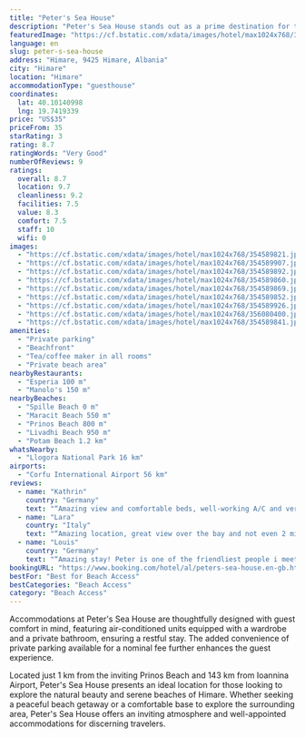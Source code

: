 ```yaml
---
title: "Peter's Sea House"
description: "Peter's Sea House stands out as a prime destination for travelers seeking a serene beachfront escape in Himare, just a stone's throw away from the pristine Spille Beach and a mere 600 meters from the tranquil Maracit Beach."
featuredImage: "https://cf.bstatic.com/xdata/images/hotel/max1024x768/354589821.jpg?k=4aaafe98685fb74fa78c19fc605e76fc6b96935c5979565417917af83d06efdf&o=&hp=1"
language: en
slug: peter-s-sea-house
address: "Himare, 9425 Himare, Albania"
city: "Himare"
location: "Himare"
accommodationType: "guesthouse"
coordinates:
  lat: 40.10140998
  lng: 19.7419339
price: "US$35"
priceFrom: 35
starRating: 3
rating: 8.7
ratingWords: "Very Good"
numberOfReviews: 9
ratings:
  overall: 8.7
  location: 9.7
  cleanliness: 9.2
  facilities: 7.5
  value: 8.3
  comfort: 7.5
  staff: 10
  wifi: 0
images:
  - "https://cf.bstatic.com/xdata/images/hotel/max1024x768/354589821.jpg?k=4aaafe98685fb74fa78c19fc605e76fc6b96935c5979565417917af83d06efdf&o=&hp=1"
  - "https://cf.bstatic.com/xdata/images/hotel/max1024x768/354589907.jpg?k=b77f657735e54857e19bd18bc9db2cd37e2bb06969cc76c3dacd4e4041ce372b&o=&hp=1"
  - "https://cf.bstatic.com/xdata/images/hotel/max1024x768/354589892.jpg?k=fb70cdf01b34a88edb6fc94601c8700c4ad85a5f12c0d62550330d6f4509aeb6&o=&hp=1"
  - "https://cf.bstatic.com/xdata/images/hotel/max1024x768/354589860.jpg?k=af46777e622949eaf8fe3266354484e5045c641fcc18b382d3f590ee02ad38c0&o=&hp=1"
  - "https://cf.bstatic.com/xdata/images/hotel/max1024x768/354589869.jpg?k=e2205645975699b5204ae84ce5e13089fec4c416d6ec77ffc71b0c64b02af7bd&o=&hp=1"
  - "https://cf.bstatic.com/xdata/images/hotel/max1024x768/354589852.jpg?k=d05a3d70f6c48e7174449fb41821361f1e7e4a2705df8ddd0667197712e62278&o=&hp=1"
  - "https://cf.bstatic.com/xdata/images/hotel/max1024x768/354589926.jpg?k=9721ba4e614deff7086c760996188ccde94dba1cd2397cd94632bf2fc3ea572c&o=&hp=1"
  - "https://cf.bstatic.com/xdata/images/hotel/max1024x768/356080400.jpg?k=8d02a6d304bd33d28aea4d438a38f0d65f104f4d35f5a458f7591aebb6c57def&o=&hp=1"
  - "https://cf.bstatic.com/xdata/images/hotel/max1024x768/354589841.jpg?k=d9b6cd0e2b3a99bc6ffb2de1251f25f2cbaf600b865a08e46ae6a66fc00fe81f&o=&hp=1"
amenities:
  - "Private parking"
  - "Beachfront"
  - "Tea/coffee maker in all rooms"
  - "Private beach area"
nearbyRestaurants:
  - "Esperia 100 m"
  - "Manolo's 150 m"
nearbyBeaches:
  - "Spille Beach 0 m"
  - "Maracit Beach 550 m"
  - "Prinos Beach 800 m"
  - "Livadhi Beach 950 m"
  - "Potam Beach 1.2 km"
whatsNearby:
  - "Llogora National Park 16 km"
airports:
  - "Corfu International Airport 56 km"
reviews:
  - name: "Kathrin"
    country: "Germany"
    text: "“Amazing view and comfortable beds, well-working A/C and very nice hosts! Peter and his family provide a great guest house at the calmer end of the beach and he helped us with parking and tips.”"
  - name: "Lara"
    country: "Italy"
    text: "“Amazing location, great view over the bay and not even 2 minutes walk to the centre but still quiet in the evenings and in the mornings, lovely. Everything inside the house was perfect and Pietro really was the most welcoming host, cannot thank...”"
  - name: "Louis"
    country: "Germany"
    text: "“Amazing stay! Peter is one of the friendliest people i meet on my whole trip hands down and has a good sense of humour! Would highly recommend!”"
bookingURL: "https://www.booking.com/hotel/al/peters-sea-house.en-gb.html?aid=8035640"
bestFor: "Best for Beach Access"
bestCategories: "Beach Access"
category: "Beach Access"
---
```


Accommodations at Peter's Sea House are thoughtfully designed with guest comfort in mind, featuring air-conditioned units equipped with a wardrobe and a private bathroom, ensuring a restful stay. The added convenience of private parking available for a nominal fee further enhances the guest experience.

Located just 1 km from the inviting Prinos Beach and 143 km from Ioannina Airport, Peter's Sea House presents an ideal location for those looking to explore the natural beauty and serene beaches of Himare. Whether seeking a peaceful beach getaway or a comfortable base to explore the surrounding area, Peter's Sea House offers an inviting atmosphere and well-appointed accommodations for discerning travelers.